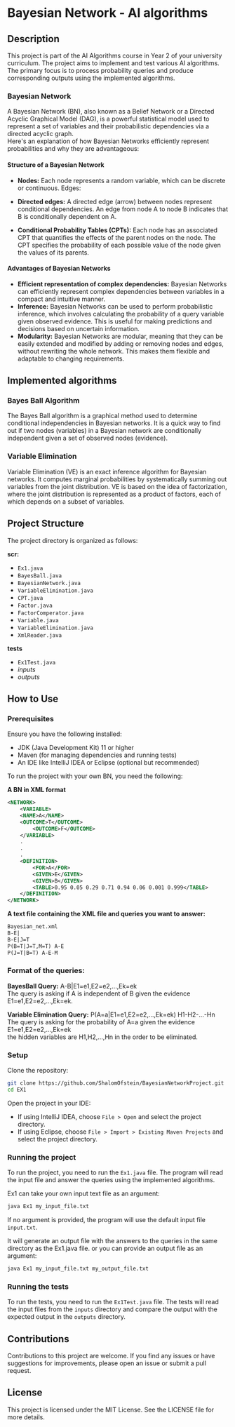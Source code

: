 # Bayesian Network - AI algorithms
## Description
This project is part of the AI Algorithms course in Year 2 of your university curriculum.
The project aims to implement and test various AI algorithms.
The primary focus is to process probability queries and produce corresponding outputs using the implemented algorithms.
### Bayesian Network
A Bayesian Network (BN), also known as a Belief Network or a Directed Acyclic Graphical Model (DAG), is a powerful statistical model used to represent a set of variables and their probabilistic dependencies via a directed acyclic graph. \
Here's an explanation of how Bayesian Networks efficiently represent probabilities and why they are advantageous:
#### Structure of a Bayesian Network 
* **Nodes:**
Each node represents a random variable, which can be discrete or continuous.
Edges:

* **Directed edges:** A directed edge (arrow) between nodes represent conditional dependencies. An edge from node A to node B indicates that B is conditionally dependent on A.
* **Conditional Probability Tables (CPTs):** Each node has an associated CPT that quantifies the effects of the parent nodes on the node. The CPT specifies the probability of each possible value of the node given the values of its parents.

#### Advantages of Bayesian Networks
* **Efficient representation of complex dependencies:** Bayesian Networks can efficiently represent complex dependencies between variables in a compact and intuitive manner.
* **Inference:** Bayesian Networks can be used to perform probabilistic inference, which involves calculating the probability of a query variable given observed evidence. This is useful for making predictions and decisions based on uncertain information.
* **Modularity:** Bayesian Networks are modular, meaning that they can be easily extended and modified by adding or removing nodes and edges, without rewriting the whole network. This makes them flexible and adaptable to changing requirements.
## Implemented algorithms

### Bayes Ball Algorithm ###
The Bayes Ball algorithm is a graphical method used to determine conditional independencies in Bayesian networks. It is a quick way to find out if two nodes (variables) in a Bayesian network are conditionally independent given a set of observed nodes (evidence).
### Variable Elimination ###
Variable Elimination (VE) is an exact inference algorithm for Bayesian networks. It computes marginal probabilities by systematically summing out variables from the joint distribution. VE is based on the idea of factorization, where the joint distribution is represented as a product of factors, each of which depends on a subset of variables.
## Project Structure
The project directory is organized as follows:

**scr:**
* `Ex1.java`
* `BayesBall.java`
* `BayesianNetwork.java`
* `VariableElimination.java`
* `CPT.java`
* `Factor.java`
* `FactorComperator.java`
* `Variable.java`
* `VariableElimination.java`
* `XmlReader.java`

**tests**
* `Ex1Test.java`
* *inputs*
* *outputs*

## How to Use
### Prerequisites
Ensure you have the following installed:

* JDK (Java Development Kit) 11 or higher
* Maven (for managing dependencies and running tests)
* An IDE like IntelliJ IDEA or Eclipse (optional but recommended)

To run the project with your own BN, you need the following: 

**A BN in XML format**
```xml
<NETWORK>
    <VARIABLE>
	<NAME>A</NAME>
	<OUTCOME>T</OUTCOME>
        <OUTCOME>F</OUTCOME>
    </VARIABLE>
    .
    .
    .
    <DEFINITION>
        <FOR>A</FOR>
        <GIVEN>E</GIVEN>
        <GIVEN>B</GIVEN>
        <TABLE>0.95 0.05 0.29 0.71 0.94 0.06 0.001 0.999</TABLE>
    </DEFINITION>
</NETWORK>
``` 
**A text file containing the XML file and queries you want to answer:**
```txt
Bayesian_net.xml
B-E|
B-E|J=T
P(B=T|J=T,M=T) A-E
P(J=T|B=T) A-E-M
```
### Format of the queries:
**BayesBall Query:** A-B|E1=e1,E2=e2,...,Ek=ek \
The query is asking if A is independent of B given the evidence E1=e1,E2=e2,...,Ek=ek.

**Variable Elimination Query:** P(A=a|E1=e1,E2=e2,...,Ek=ek) H1-H2-...-Hn \
The query is asking for the probability of A=a given the evidence E1=e1,E2=e2,...,Ek=ek \
the hidden variables are H1,H2,...,Hn in the order to be eliminated.

### Setup
Clone the repository:
```bash
git clone https://github.com/ShalomOfstein/BayesianNetworkProject.git
cd EX1
```
Open the project in your IDE:

* If using IntelliJ IDEA, choose `File > Open` and select the project directory.
* If using Eclipse, choose `File > Import > Existing Maven Projects` and select the project directory.

### Running the project
To run the project, you need to run the `Ex1.java` file. The program will read the input file and answer the queries using the implemented algorithms.

Ex1 can take your own input text file as an argument:
```bash
java Ex1 my_input_file.txt
```
If no argument is provided, the program will use the default input file `input.txt`.

It will generate an output file with the answers to the queries in the same directory as the Ex1.java file. or you can provide an output file as an argument:
```bash
java Ex1 my_input_file.txt my_output_file.txt
```

### Running the tests
To run the tests, you need to run the `Ex1Test.java` file. The tests will read the input files from the `inputs` directory and compare the output with the expected output in the `outputs` directory.

## Contributions
Contributions to this project are welcome. If you find any issues or have suggestions for improvements, please open an issue or submit a pull request.

## License
This project is licensed under the MIT License. See the LICENSE file for more details.